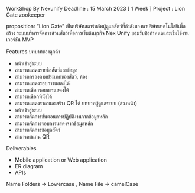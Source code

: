 WorkShop By Nexunify 
Deadline : 15 March 2023 [ 1 Week ]
Project : Lion Gate zookeeper 

proposition:
“Lion Gate” เป็นบริษัทสตาร์ทอัพผู้ดูแลสัตว์ที่กำลังมองหาบริษัทเทคโนโลยีเพื่อสร้าง
ระบบบริหารจัดการสวนสัตว์เพื่อการเริ่มต้นธุรกิจ
Nex Unify ยอมรับข้อกำหนดและเริ่มใช้งานเวอร์ชัน MVP

Features
บทบาทของลูกค้า
- หน้าเข้าสู่ระบบ
- สามารถแสดงรายชื่อสัตว์และข้อมูล
- สามารถกรองตามประเภทของสัตว์, ห้อง
- สามารถแสดงรอบการแสดงได้
- สามารถเลือกรอบการแสดงได้
- สามารถเลือกที่นั่งได้
- สามารถแสดงราคาและสร้าง QR ได้
บทบาทผู้ดูแลระบบ (ล่วงหน้า)
- หน้าเข้าสู่ระบบ
- สามารถจัดการขั้นตอนการปฏิบัติงานจากข้อมูลหลัก
- สามารถจัดการรอบการแสดงจากข้อมูลหลัก
- สามารถจัดการข้อมูลสัตว์
- สามารถสแกน QR

Deliverables
-  Mobile application or Web application
- ER diagram
- APIs

Name Folders => Lowercase , Name File => camelCase